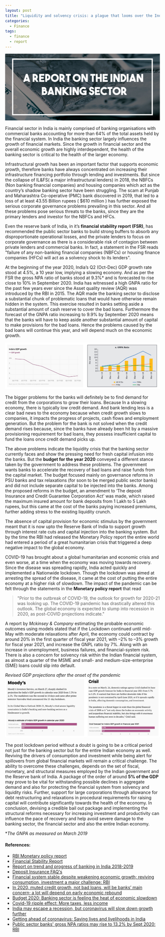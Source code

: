 ```yaml
---
layout: post
title: "Liquidity and solvency crisis: a plague that looms over the Indian Economy"
categories:
  - Finance
tags:
  - finance
  - report
---
```


![placeholder](/assets/Post-3-3.jpg "Large example image")

Financial sector in India is mainly comprised of banking organisations with commercial banks accounting for more than 64% of the total assets held by the financial system. In India the banking sector largely influences the growth of financial markets. Since the growth in financial sector and the overall economic growth are highly interdependent, the health of the banking sector is
critical to the health of the larger economy.

Infrastructural growth has been an important factor that supports economic growth, therefore banks have always concentrated on increasing their infrastructure financing portfolio through lending and investments. But since the collapse of IL&FS( a major infrastructural lenders) in 2018, the NBFCs (Non banking financial companies) and housing companies which act as the country’s shadow banking sector have been struggling. The scam at Punjab and Maharashtra Co-operative (PMC) bank discovered in 2019, that led to a loss of at least 43.55 Billion rupees ( $610 million ) has further exposed the serious corporate governance problems prevailing in this sector. And all these problems pose serious threats to the banks, since they are the primary lenders and investor for the NBFCs and HFCs.

Even the reserve bank of India, in it’s **financial stability report (FSR)**, has recommended the public sector banks to build strong buffers to absorb any disproportionate operational losses, and the private lenders to focus on corporate governance as there is a considerable risk of contagion between private lenders and commercial banks. In fact, a statement in the FSR reads "failure of any non-banking financial companies (NBFCs) or housing finance companies (HFCs) will act as a solvency shock to its lenders".

At the beginning of the year 2020, India’s Q2 (Oct-Dec) GDP growth rate stood at 4.5%, a 10 year low, implying a slowing economy. And as per the FSR the gross NPA ratio of banks stood at 9.3%* and is forecasted to rise close to 10% in September 2020. India has witnessed a high GNPA ratio for the past few years ever since the Asset quality review (AQR) was introduced by the RBI in 2015. The AQR made the banking sector to disclose a substantial chunk of problematic loans that would have otherwise remain hidden in the system. This exercise resulted in banks setting aside a substantial amount of cash reserve to cover the bad loans. Furthermore the forecast of the GNPA ratio increasing to 9.9% by September 2020 means that the banks will have to keep aside another substantial amount of capital to make provisions for the bad loans. Hence the problems caused by the bad loans will continue this year, and will depend much on the economic growth.

![placeholder](/assets/Post-3-1.JPG "Large example image")

The bigger problems for the banks will definitely be to find demand for credit from the corporations to grow their loans. Because In a slowing economy, there is typically low credit demand. And bank lending less is a clear bad news to the economy because when credit growth slows to companies, it impacts the progress of projects, cash flows and employment generation. But the problem
for the bank is not solved when the credit demand rises because, since the banks have already been hit by a massive provisioning requirement for bad loans, they possess insufficient capital to fund the loans once credit demand picks up.

The above problems indicate the liquidity crisis that the banking sector currently faces and show the pressing need for fresh capital infusion into the banks. But the **budget for the year 2020** conveyed a different stance taken by the government to address these problems. The government wants banks to accelerate the recovery of bad loans and raise funds from the capital market. The budget focused mainly on governance reforms in PSU banks and tax relaxations (for soon to be merged public sector banks) and did not include separate capital to be injected into the banks. Among the proposed reforms in the budget, an amendment to ‘The deposit Insurance and Credit Guarantee Corporation Act’ was made, which raised the maximum insured amount for bank deposits from 1 Lakh to 5 Lakh rupees, but this came at the cost of the banks paying increased premiums, further adding stress to the existing liquidity crunch.

The absence of capital provision for economic stimulus by the government meant that it is now upto the Reserve Bank of India to support growth through interest rate cuts and capital injection into the banking system. But by the time the RBI had released the Monetary Policy report the entire world had entered a period of a great humanitarian crisis that
triggered a deep negative impact to the global economy.

COVID-19 has brought about a global humanitarian and economic crisis and even worse, at a time when the economy was moving towards recovery. Since the disease was spreading rapidly, India acted quickly and implemented a Nationwide lockdown. Though the lockdown was aimed at arresting the spread of the disease, it came at the cost of putting the entire economy at a higher risk of slowdown. The impact of the pandemic can be felt through the statements in the **Monetary policy report** that read
>"Prior to the outbreak of COVID-19, the outlook for growth for 2020-21 was looking up. The COVID-19 pandemic has drastically altered this outlook. The global economy is expected to slump into recession in 2020, as post-COVID projections indicate."

A report by *Mckinsey & Company* estimating the probable economic outcomes using models stated that if the Lockdown continued until mid-May with moderate relaxations after April, the economy could contract by around 20% in the first quarter of fiscal year 2021, with –2% to –3% growth for fiscal year 2021, and increase the GNPL ratio by 7%. Along with an increase in unemployment, business failures, and financial-system risk. There is also a concern for solvency risk within the Indian financial system, as almost a quarter of the MSME and small- and medium-size-enterprise (SME) loans could slip into default.

_Revised GDP projections after the onset of the pandemic_ ![placeholder](/assets/Post-3-2.JPG "Large example image")

The post lockdown period without a doubt is going to be a critical period not just for the banking sector but for the entire Indian economy as well. Reviving the drivers of consumption and investment while being alert for spillovers from global financial markets will remain a critical challenge. The ability to overcome these challenges, depends on the set of fiscal, monetary, and structural measures employed by the Indian government and the Reserve bank of India. A package of the order of around **5% of the GDP** may prove to be vital for withstanding possible declines in aggregate demand and also for protecting the financial system from solvency and liquidity risks. Further, support for large corporations through allowance for debt restructuring and relaxations in procedural requirements for raising capital will contribute significantly towards the health of the economy. In conclusion, devising a credible bail out package and implementing the structural reforms necessary for increasing investment and productivity can influence the pace of recovery and help avoid severe damage to the banking sector, the financial sector and also the entire Indian economy.

**The GNPA as measured on March 2019* 

#### References:

- [RBI Monetary policy report](https://www.rbi.org.in/Scripts/PublicationsView.aspx?id=19439)
- [Financial Stability Report](https://rbidocs.rbi.org.in/rdocs/PublicationReport/Pdfs/0FSRDECEMBER20198C840246658946159CB3B94E8516F2EC.PDF)
- [Report on trend and progress of banking in India 2018-2019](https://rbidocs.rbi.org.in/rdocs/Publications/PDFs/0RTP241219FL760D9F69321B47988DE44D68D9217A7E.PDF)
- [Deposit Insurance FAQ's](https://m.rbi.org.in/Scripts/FAQView.aspx?Id=64)
- [Financial system stable despite weakening economic growth; reviving consumption, investment a major challenge: RBI](https://www.firstpost.com/business/financial-system-stable-despite-weakening-economic-growth-reviving-consumption-investment-a-major-challenge-rbi-7840651.html)
- [In 2020, muted credit growth, not bad loans, will be banks’ main concern; a lot will depend on early economic rebound](https://www.firstpost.com/business/in-2020-muted-credit-growth-not-bad-loans-will-be-banks-main-concern-a-lot-will-depend-on-early-economic-rebound-7840061.html)
- [Budget 2020: Banking sector is feeling the heat of economic slowdown](https://www.firstpost.com/business/budget-2020-banking-sector-is-feeling-the-heat-of-economic-slowdown-can-nirmala-sitharaman-clear-the-mess-7934651.html)
- [Covid-19 ripple effect: More taxes, less income](https://www.indiatoday.in/news-analysis/story/covid-19-ripple-effect-more-taxes-less-income-1674991-2020-05-06)
- [India may escape a recession, but coronavirus will slow down growth further](https://qz.com/india/1827925/how-will-coronavirus-impact-indias-economy-as-per-moodys-fitch/)
- [Getting ahead of coronavirus: Saving lives and livelihoods in India](https://www.mckinsey.com/featured-insights/india/getting-ahead-of-coronavirus-saving-lives-and-livelihoods-in-india)
- [Public sector banks' gross NPA ratios may rise to 13.2% by Sept 2020: RBI](https://www.livemint.com/industry/banking/public-sector-banks-gross-npa-ratios-may-rise-to-13-2-by-sept-2020-rbi-11577459006076.html)